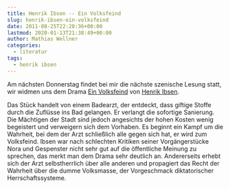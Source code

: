 ```yaml
---
title: Henrik Ibsen -- Ein Volksfeind
slug: henrik-ibsen-ein-volksfeind
date: 2011-08-25T22:20:36+00:00
lastmod: 2020-01-13T21:38:49+00:00
author: Mathias Wellner
categories:
  - literatur
tags:
  - henrik ibsen
---
```

Am nächsten Donnerstag findet bei mir die nächste szenische Lesung statt, wir widmen uns dem Drama [Ein Volksfeind](http://de.wikipedia.org/wiki/Ein_Volksfeind) von [Henrik Ibsen](http://de.wikipedia.org/wiki/Henrik_Ibsen). 

Das Stück handelt von einem Badearzt, der entdeckt, dass giftige Stoffe durch die Zuflüsse ins Bad gelangen. Er verlangt die sofortige Sanierung. Die Mächtigen der Stadt sind jedoch angesichts der hohen Kosten wenig begeistert und verweigern sich dem Vorhaben. Es beginnt ein Kampf um die Wahrheit, bei dem der Arzt schließlich alle gegen sich hat, er wird zum Volksfeind. Ibsen war nach schlechten Kritiken seiner Vorgängerstücke Nora und Gespenster nicht sehr gut auf die öffentliche Meinung zu sprechen, das merkt man dem Drama sehr deutlich an. Andererseits erhebt sich der Arzt selbstherrlich über alle anderen und propagiert das Recht der Wahrheit über die dumme Volksmasse, der Vorgeschmack diktatorischer Herrschaftssysteme. 